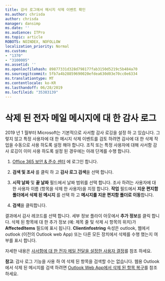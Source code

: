 ```yaml
---
title: 감사 로그에서 메시지 삭제 이벤트 확인
ms.author: chrisda
author: chrisda
manager: dansimp
ms.date: ''
ms.audience: ITPro
ms.topic: article
ROBOTS: NOINDEX, NOFOLLOW
localization_priority: Normal
ms.custom:
- "1370"
- "3100005"
ms.assetid: ''
ms.openlocfilehash: 89877331d328d798177fab3150d5219c5b484a70
ms.sourcegitcommit: 5fb7a4b28859690020efdea630d03e70cc0e6334
ms.translationtype: MT
ms.contentlocale: ko-KR
ms.lasthandoff: 06/28/2019
ms.locfileid: "35383139"
---
```

# <a name="audit-logs-for-deleted-email-messages"></a>삭제 된 전자 메일 메시지에 대 한 감사 로그

2019 년 1 월부터 Microsoft는 기본적으로 사서함 감사 로깅을 설정 하 고 있습니다. 그렇지 않고 특정 사용자에 대 한 메시지 삭제 이벤트를 검토 하려면 감사에 대 한 삭제 작업을 수동으로 사용 하도록 설정 해야 합니다. 조직 또는 특정 사용자에 대해 사서함 감사 로깅이 이미 사용 하도록 설정 된 경우에는 아래 단계를 수행 합니다.

1. [Office 365 보안 & 준수 센터](https://protection.office.com/) 에 로그인 합니다.

2. **검색 및 조사** 를 클릭 하 고 **감사 로그 검색**을 선택 합니다.

3. **시작 날짜** 및 **끝 날짜** 필드에서 날짜 범위를 선택 합니다. 조사 하려는 사용자에 대 한 사용자 이름 (항목을 삭제 한 사용자)을 지정 합니다. **작업** 필드에서 **지운 편지함 폴더에서 삭제 된 메시지** 를 선택 하 고 **메시지를 지운 편지함 폴더로 이동**합니다.

4. **검색**을 클릭합니다.

결과에서 감사 레코드를 선택 합니다. 세부 정보 플라이 아웃에서 **추가 정보**를 클릭 합니다. 삭제 된 항목에 대 한 추가 정보 (예: 제목 줄 및 삭제 시 항목의 위치)가 **AffectedItems** 필드에 표시 됩니다. **Clientinfostring** 속성은 outlook, 웹에서 outlook (이전의 Outlook web App) 또는 다른 모든 장치에서 삭제를 수행 했는지 여부를 표시 합니다.

자세한 내용은 [사서함에 대 한 전자 메일 전달을 설정한 사용자 결정](https://docs.microsoft.com/office365/securitycompliance/auditing-troubleshooting-scenarios#determining-if-a-user-deleted-email-items)를 참조 하세요.

**참고**: 감사 로그 기능을 사용 하 여 삭제 된 항목을 검색할 수는 없습니다. 웹용 Outlook에서 삭제 된 메시지를 검색 하려면 [Outlook Web App에서 삭제 된 항목 복구](https://support.office.com/article/C3D8FC15-EEEF-4F1C-81DF-E27964B7EDD4)를 참조 하세요.
